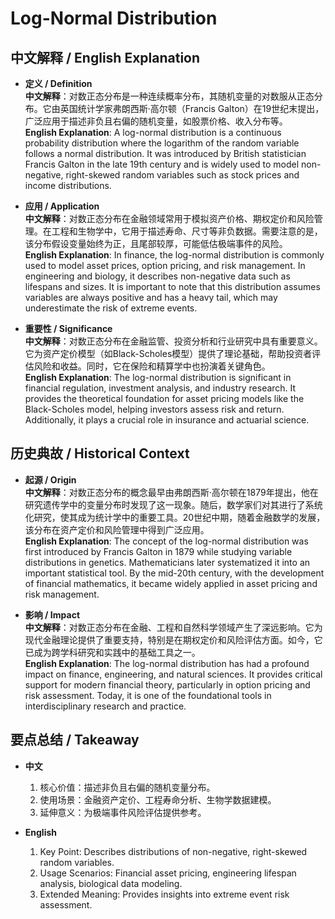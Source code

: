 # Log-Normal Distribution

## 中文解释 / English Explanation

* **定义 / Definition**  
  **中文解释**：对数正态分布是一种连续概率分布，其随机变量的对数服从正态分布。它由英国统计学家弗朗西斯·高尔顿（Francis Galton）在19世纪末提出，广泛应用于描述非负且右偏的随机变量，如股票价格、收入分布等。  
  **English Explanation**: A log-normal distribution is a continuous probability distribution where the logarithm of the random variable follows a normal distribution. It was introduced by British statistician Francis Galton in the late 19th century and is widely used to model non-negative, right-skewed random variables such as stock prices and income distributions.

* **应用 / Application**  
  **中文解释**：对数正态分布在金融领域常用于模拟资产价格、期权定价和风险管理。在工程和生物学中，它用于描述寿命、尺寸等非负数据。需要注意的是，该分布假设变量始终为正，且尾部较厚，可能低估极端事件的风险。  
  **English Explanation**: In finance, the log-normal distribution is commonly used to model asset prices, option pricing, and risk management. In engineering and biology, it describes non-negative data such as lifespans and sizes. It is important to note that this distribution assumes variables are always positive and has a heavy tail, which may underestimate the risk of extreme events.

* **重要性 / Significance**  
  **中文解释**：对数正态分布在金融监管、投资分析和行业研究中具有重要意义。它为资产定价模型（如Black-Scholes模型）提供了理论基础，帮助投资者评估风险和收益。同时，它在保险和精算学中也扮演着关键角色。  
  **English Explanation**: The log-normal distribution is significant in financial regulation, investment analysis, and industry research. It provides the theoretical foundation for asset pricing models like the Black-Scholes model, helping investors assess risk and return. Additionally, it plays a crucial role in insurance and actuarial science.

## 历史典故 / Historical Context

* **起源 / Origin**  
  **中文解释**：对数正态分布的概念最早由弗朗西斯·高尔顿在1879年提出，他在研究遗传学中的变量分布时发现了这一现象。随后，数学家们对其进行了系统化研究，使其成为统计学中的重要工具。20世纪中期，随着金融数学的发展，该分布在资产定价和风险管理中得到广泛应用。  
  **English Explanation**: The concept of the log-normal distribution was first introduced by Francis Galton in 1879 while studying variable distributions in genetics. Mathematicians later systematized it into an important statistical tool. By the mid-20th century, with the development of financial mathematics, it became widely applied in asset pricing and risk management.

* **影响 / Impact**  
  **中文解释**：对数正态分布在金融、工程和自然科学领域产生了深远影响。它为现代金融理论提供了重要支持，特别是在期权定价和风险评估方面。如今，它已成为跨学科研究和实践中的基础工具之一。  
  **English Explanation**: The log-normal distribution has had a profound impact on finance, engineering, and natural sciences. It provides critical support for modern financial theory, particularly in option pricing and risk assessment. Today, it is one of the foundational tools in interdisciplinary research and practice.

## 要点总结 / Takeaway

* **中文**  
  1. 核心价值：描述非负且右偏的随机变量分布。
  2. 使用场景：金融资产定价、工程寿命分析、生物学数据建模。
  3. 延伸意义：为极端事件风险评估提供参考。

* **English**  
  1. Key Point: Describes distributions of non-negative, right-skewed random variables.
  2. Usage Scenarios: Financial asset pricing, engineering lifespan analysis, biological data modeling.
  3. Extended Meaning: Provides insights into extreme event risk assessment.